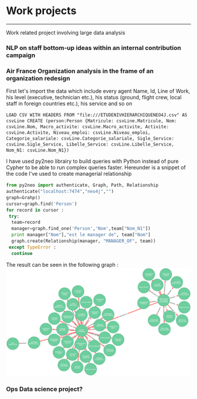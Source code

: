 # Work projects
---------------
Work related project involving large data analysis


### NLP on staff bottom-up ideas within an internal contribution campaign

### Air France Organization analysis in the frame of an organization redesign

First let's import the data which include every agent Name, Id, Line of Work, his level (executive, technician etc.), his status (ground, flight crew, local staff in foreign countries etc.), his service and so on

```
LOAD CSV WITH HEADERS FROM "file:///ETUDENIVHIERARCHIQUENEO4J.csv" AS csvLine CREATE (person:Person {Matricule: csvLine.Matricule, Nom: csvLine.Nom, Macro_activite: csvLine.Macro_activite, Activite: csvLine.Activite, Niveau_emploi: csvLine.Niveau_emploi, Categorie_salariale: csvLine.Categorie_salariale, Sigle_Service: csvLine.Sigle_Service, Libelle_Service: csvLine.Libelle_Service, Nom_N1: csvLine.Nom_N1})
```

I have used py2neo librairy to build queries with Python instead of pure Cypher to be able to run complex queries faster. Hereunder is a snippet of the code I've used to create managerial relationship

```python
from py2neo import authenticate, Graph, Path, Relationship
authenticate("localhost:7474","neo4j","")
graph=Grahp()
cursor=graph.find('Person')
for record in cursor :
 try:
  team=record
  manager=graph.find_one('Person','Nom',team["Nom_N1"])
  print manager["Nom"],"est le manager de", team["Nom"]
  graph.create(Relationship(manager, "MANAGER_OF", team))
 except TypeError :
  continue
 ```
The result can be seen in the following graph :
![alt text](/topgraph.png)


### Ops Data science project?
